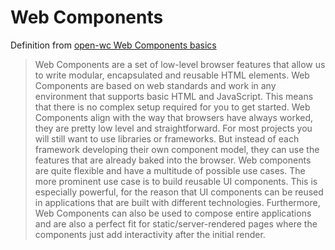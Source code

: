 # Web Components

Definition from [open-wc Web Components basics](https://open-wc.org/codelabs/basics/web-components.html?index=/codelabs/#0)

> Web Components are a set of low-level browser features that allow us to write modular, encapsulated and reusable HTML elements. Web Components are based on web standards and work in any environment that supports basic HTML and JavaScript. This means that there is no complex setup required for you to get started.
> Web Components align with the way that browsers have always worked, they are pretty low level and straightforward. For most projects you will still want to use libraries or frameworks. But instead of each framework developing their own component model, they can use the features that are already baked into the browser.
> Web components are quite flexible and have a multitude of possible use cases. The more prominent use case is to build reusable UI components. This is especially powerful, for the reason that UI components can be reused in applications that are built with different technologies.
> Furthermore, Web Components can also be used to compose entire applications and are also a perfect fit for static/server-rendered pages where the components just add interactivity after the initial render.
